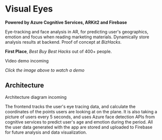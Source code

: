 # Visual Eyes

**Powered by Azure Cognitive Services, ARKit2 and Firebase**

Eye-tracking and face analysis in AR, for predicting user's geographics, emotion and focus when reading marketing materials. Dynamically store analysis results at backend. Proof of concept at _BizHacks_. 

**First Place**, *Best Buy Best Hacks* out of 400+ people.

<!--[![Visual Eyes](https://img.youtube.com/vi/ALl_-Kd7OM8/0.jpg)](https://www.youtube.com/watch?v=ALl_-Kd7OM8)-->
Video demo incoming</br>

*Click the image above to watch a demo*

## Architecture

<!--![Architecture](https://github.com/dandua98/MSNewsAR/blob/master/common/images/architecture.jpg)-->
<!---->
<!--*Architecture diagram drawn by [Mai Matsuhisa](https://github.com/MAIMAI728)*-->
Architecture diagram incoming</br>

The frontend tracks the user's eye tracing data, and calculate the coordinates of the points users are looking at on the plane. It is also taking a picture of users every 5 seconds, and uses Azure face detection APIs from
cognitive services to predict user's age and emotion during the period. All the user data generated with the app are stored and uploaded to Firebase for future analysis and data visualization.
